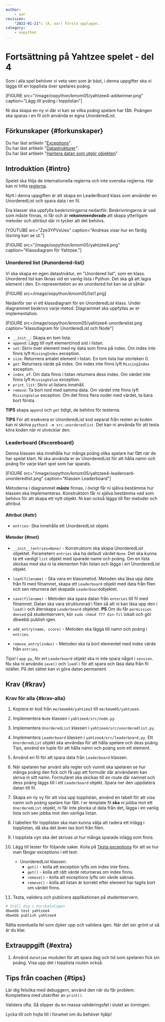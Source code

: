 ```yaml
---
author:
    - aar
revision:
    "2022-01-21": (A, aar) Första upplagan.
category:
    - oopython
...
```

Fortsättning på Yahtzee spelet - del 4
===================================

Som i alla spel behöver vi veta vem som är bäst, i denna uppgifter ska vi lägga till en topplista över spelares poäng.
<!--more-->

[FIGURE src="/image/oopython/kmom05/yahtzee4-addwinner.png" caption="Lägg till poäng i topplistan"]

Ni ska skapa en ny vi där vi kan se vilka poäng spelare har fått. Poängen ska sparas i en fil och använda er egna UnorderedList.



Förkunskaper {#forkunskaper}
-----------------------

Du har läst artikeln "[Exceptions](kunskap/exceptions)".  
Du har läst artikeln "[Datastrukturer](kunskap/datastrukturer)".  
Du har läst artikeln "[Hantera datan som utgör objekten](guide/kom-igang-med-objektorienterad-programmering-i-python/hanter_data)"



Introduktion {#intro}
-----------------------

Spelet ska följa de internationella reglerna och inte svenska reglerna. Här kan ni hitta [reglerna](https://gamerules.com/rules/yahtzee-dice-game/).

Nytt i denna uppgiften är att skapa en LeaderBoard klass som använder en UnorderedList och spara data i en fil.

Era klasser ska uppfylla beskrivningarna nedanför. Beskrivningarna är vad som måste finnas, ni får och är **rekommenderade** att skapa ytterligare metoder och attribut där ni tycker att det behövs.

[YOUTUBE src="Zze3YPVxUes" caption="Andreas visar hur en färdig lösning kan se ut."]

[FIGURE src="/image/oopython/kmom05/yahtzee4.png" caption="Klassdiagram för Yahtzee."]



### Unordered list {#unordered-list}

Vi ska skapa en egen datastruktur, en "Unordered list", som en klass. Unordered list kan liknas vid en vanlig lista i Python. Det ska gå att lagra element i den. En representation av en unordered list kan se ut såhär:

[FIGURE src=/image/oopython/kmom05/list1.png]

Nedanför ser vi ett klassdiagram för en UnorderedList klass. Under diagrammet beskrivs varje metod. Diagrammet ska uppfyllas av er implementation.

[FIGURE src=/image/oopython/kmom05/yahtzee4-unorderelist.png caption="klassdiagram för UnorderedList och Node"]

- `__init__`: Skapa en tom lista.
- `append`: Lägg till nytt element/nod sist i listan.
- `set`: Skriv över element med ny data som finns på index. Om index inte finns lyft `MissingIndex` exception.
- `size`: Returnera antalet element i listan. En tom lista har storleken 0.
- `get`: Returnera värde på index. Om index inte finns lyft `MissingIndex` exception.
- `index_of`: Om data finns i listan returnera dess index. Om värdet inte finns lyft `MissingValue` exception.
- `print_list`: Skriv ut listans innehåll.
- `remove`: Ta bort nod med samma data. Om värdet inte finns lyft `MissingValue` exception. Om det finns flera noder med värdet, ta bara bort första.

**TIPS** skapa `append` och `get` tidigt, de behövs för testerna.

**TIPS** För att exekvera er UnorderedList kod separat från resten av koden kan ni skriva `python3 -m src.unorderedlist`. Det kan ni använda för att testa köra koden när ni utvecklar den.



### Leaderboard {#scoreboard}

Denna klassen ska innehålla hur många poäng olika spelare har fått när de har spelat klart. Ni ska använda er av UnorderedList för att hålla namn och poäng för varje klart spel som har sparats.

[FIGURE src="/image/oopython/kmom05/yahtzee4-leaderoard-unorderedlist.png" caption="Klassen Leaderboard"]

Metoderna i diagrammet **måste** finnas, i övrigt får ni själva bestämma hur klassen ska implementeras. Konstruktorn får ni själva bestämma vad som behövs för att skapa ett nytt objekt. Ni kan också lägga till fler metoder och attribut.

#### Attribut {#attr}

- `entries`- Ska innehålla ett UnorderedList objekt.



#### Metoder {#met}

- `__init__(entries=None)` - Konstruktorn ska skapa UnorderedList objektet. Parametern `entries` ska ha default värdet `None`. Det ska kunna ta ett vanligt `list` objekt med sparade name och poäng. Om en lista skickas med ska ni ta elementen från listan och lägga i ert UnorderedList objekt.

- `load(filename)` - Ska vara en klassmetod. Metoden ska läsa upp data från fil med filnamnet, skapa ett `Leaderboard` objekt med data från filen och sen returnera det skapade `Leaderboard`objektet.

- `save(filename)` - Metoden ska spara datan från `enteries` till fil med filnamnet. Datan ska vara strukturerad i filen så att ni kan läsa upp den i `load()` och återskapa `Leaderboard` objektet. **PS** Om du får `permission denied` på studentservern, kör `sudo chmod 777 din-fil` lokalt och gör dbwebb publish igen.

- `add_entry(name, score)` - Metoden ska lägga till namn och poäng i `entries`.

- `remove_entry(index)` - Metoden ska ta bort elementet med index värde från `entries`.


Tips! I `app.py`, för ert `Leaderboard` objekt ska ni inte spara något i `session`. Nu ska ni använda `save()` och `load()` för att spara och läsa data från fil istället. På det sättet kan vi göra datan permanent.


Krav {#krav}
-----------------------

### Krav för alla {#krav-alla}

1. Kopiera er kod från `me/kmom04/yahtzee3` till `me/kmom05/yahtzee4`.

1. Implementera `Node` klassen i `yahtzee4/src/node.py`.

1. Implementera `UnorderedList` klassen i `yahtzee4/src/unorderedlist.py`.

1. Implementera `Leaderboard` klassen i  `yahtzee4/src/leaderboard.py`. Ett `UnorderedList` objekt ska användas för att hålla spelare och dess poäng. Tips, använd en tuple för att hålla namn och poäng som ett element.

1. Använd en fil för att spara data från `Leaderboard` klassen.

1. När spelaren har använt alla regler och vunnit ska spelaren se hur många poäng den fick och få upp ett formulär där användaren kan skriva in sitt namn. Formuläret ska skickas till en route där namnet och dess poäng läggs till i ett `Leaderboard` objekt. Spara ner den uppdatera datan till fil.

1. Skapa en ny vy för att visa upp topplistan, använd en tabell för att visa namn och poäng spelare har fått. I er template fil **ska** ni jobba mot ett `UnorderedList` objekt, ni får inte plocka ut data från det, lägga i en vanlig lista och sen jobba mot den vanliga listan.

1. I tabellen för topplistan ska man kunna välja att radera ett inlägg i topplistan, då ska det även tas bort från filen.

1. I topplista vyn ska det skrivas ut hur många sparade inlägg som finns.

1. Lägg till tester för följande saker. Kolla på [Testa exceptions](https://youtu.be/ePkZEOHhk-s) för att se hur man fångar exceptions i ett test:
    - UnorderedList klassen:
        - `get()` - kolla att exception lyfts om index inte finns.
        - `get()` - kolla att rätt värde returneras om index finns.
        - `remove()` - kolla att exceptions lyfts om värde saknas.
        - `remove()` - kolla att listan är korrekt efter element har tagits bort om värdet finns.

1. Testa, validera och publicera applikationen på studentservern.



```bash
# Ställ dig i kurskatalogen
dbwebb test yahtzee4
dbwebb publish yahtzee4
```

Rätta eventuella fel som dyker upp och validera igen. När det ser grönt ut så är du klar.



Extrauppgift {#extra}
-----------------------

1. Använd `datetime` modulen för att spara dag och tid som spelaren fick sin poäng. Visa upp det i topplista routen också.



Tips från coachen {#tips}
-----------------------

Lär dig felsöka med debuggern, använd den när du får problem. Komplettera med utskrifter av `print()`.

Validera ofta. Så slipper du en massa valideringsfel i slutet av övningen.

Lycka till och hojta till i forumet om du behöver hjälp!
